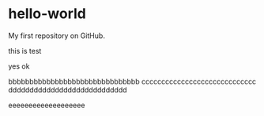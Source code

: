 # hello-world
My first repository on GitHub.


this is test


yes  ok


bbbbbbbbbbbbbbbbbbbbbbbbbbbbbbb
ccccccccccccccccccccccccccccc
dddddddddddddddddddddddddddd



eeeeeeeeeeeeeeeeeee